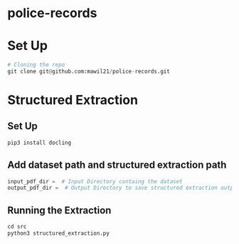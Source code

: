 # police-records

# Set Up 
```python
# Cloning the repo 
git clone git@github.com:mawil21/police-records.git
```

# Structured Extraction 
## Set Up 
```python
pip3 install docling
```

## Add dataset path and structured extraction path 
```python
input_pdf_dir =  # Input Directory containg the dataset 
output_pdf_dir =  # Output Directory to save structured extraction output
```

## Running the Extraction 
```python
cd src 
python3 structured_extraction.py 
```